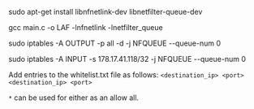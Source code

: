 sudo apt-get install libnfnetlink-dev libnetfilter-queue-dev

gcc main.c -o LAF -lnfnetlink -lnetfilter_queue

sudo iptables -A OUTPUT -p all -d <dest ip> -j NFQUEUE --queue-num 0

sudo iptables -A INPUT -s 178.17.41.118/32 -j NFQUEUE --queue-num 0


Add entries to the whitelist.txt file as follows:
``<destination_ip> <port>``
``<destination_ip> <port>``

`*` can be used for either as an allow all.



